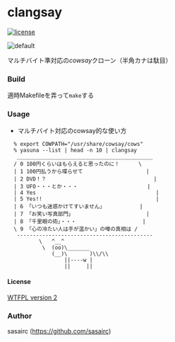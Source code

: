 clangsay
=======
[![license](https://img.shields.io/badge/License-WTFPL2-blue.svg?style=flat)](http://www.wtfpl.net/txt/copying/)	

![default](http://41.media.tumblr.com/dda874e62f22a91a49839874676e3df1/tumblr_njoy8cC8CO1u2jamko1_1280.png)

マルチバイト準対応の*cowsay*クローン（半角カナは駄目）

### Build
適時Makefileを弄って`make`する

### Usage
* マルチバイト対応のcowsay的な使い方
```shellsession
  % export COWPATH="/usr/share/cowsay/cows"
  % yasuna --list | head -n 10 | clangsay
   ___________________________________________
  / 0 100円くらいはもらえると思ったのに！      \
  | 1 100円払うから喋らせて                    |
  | 2 DVD！？                                  |
  | 3 UFO・・・とか・・・                      |
  | 4 Yes                                      |
  | 5 Yes!!                                    |
  | 6 「いつも迷惑かけてすいません」           |
  | 7 「お笑い写真部門」                       |
  | 8 「千里眼の術」・・・                     |
  \ 9 「心の冷たい人は手が温かい」の噂の真相は /
   -------------------------------------------
          \   ^__^
           \  (oo)\_______
              (__)\       )\\/\\
                  ||----w |
                  ||     ||
```

#### License
[WTFPL version 2](http://www.wtfpl.net/txt/copying/)

### Author
sasairc (https://github.com/sasairc)
